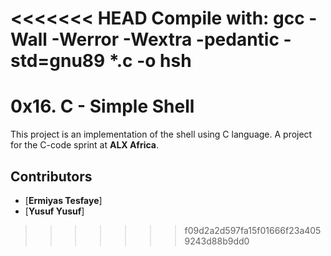 <<<<<<< HEAD
Compile with:
gcc -Wall -Werror -Wextra -pedantic -std=gnu89 *.c -o hsh
=======
# 0x16. C - Simple Shell

This project is an implementation of the shell using C language. A project for the C-code sprint at **ALX Africa**.

## Contributors
* [**Ermiyas Tesfaye**]
* [**Yusuf Yusuf**]
>>>>>>> f09d2a2d597fa15f01666f23a4059243d88b9dd0
